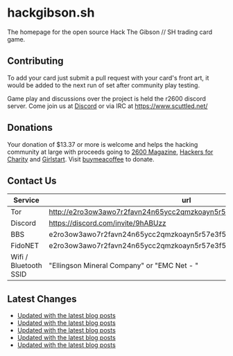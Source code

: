 # hackgibson.sh
The homepage for the open source Hack The Gibson // SH trading card game.


## Contributing

To add your card just submit a pull request with your card's front art, it would be added to the next run of set after community play testing.

Game play and discussions over the project is held the r2600 discord server. Come join us at [Discord](https://discord.com/invite/9hABUzz) or via IRC at https://www.scuttled.net/


## Donations

Your donation of $13.37 or more is welcome and helps the hacking community at large with proceeds going to [2600 Magazine](https://2600.com/), [Hackers for Charity](https://hackersforcharity.org) and [Girlstart](https://girlstart.org).  Visit [buymeacoffee](https://www.buymeacoffee.com/hackgibson.sh) to donate.


## Contact Us

Service | url
-|-
Tor | http://e2ro3ow3awo7r2favn24n65ycc2qmzkoayn5r57e3f56nvjwdcgg32ad.onion
Discord | https://discord.com/invite/9hABUzz
BBS | e2ro3ow3awo7r2favn24n65ycc2qmzkoayn5r57e3f56nvjwdcgg32ad.onion:23
FidoNET | e2ro3ow3awo7r2favn24n65ycc2qmzkoayn5r57e3f56nvjwdcgg32ad.onion:24554
Wifi / Bluetooth SSID | "Ellingson Mineral Company" or "EMC Net - <fidonet address>"

## Latest Changes
<!-- BLOG-POST-LIST:START -->
- [Updated with the latest blog posts](https://github.com/DFW2600/hackgibson.sh/commit/6688c244ee7ac13f4d4a7265e09a91ac599dd2d6)
- [Updated with the latest blog posts](https://github.com/DFW2600/hackgibson.sh/commit/5b8ee7a06ad36ac97b15c8d4d4337eeaa1ebb598)
- [Updated with the latest blog posts](https://github.com/DFW2600/hackgibson.sh/commit/43fb52201ec6c08235842b13711e518a258bb2a8)
- [Updated with the latest blog posts](https://github.com/DFW2600/hackgibson.sh/commit/3b530c2bb0309cdc5d68f197d61c0189d6f7b0d8)
- [Updated with the latest blog posts](https://github.com/DFW2600/hackgibson.sh/commit/1c3747f76bd5aa4b70c1cedfc8ac7e803359666e)
<!-- BLOG-POST-LIST:END -->

